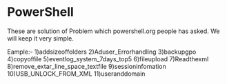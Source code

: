 # PowerShell
These are solution of Problem which powershell.org people has asked.
We will keep it very simple.

Eample:-
1)addsizeoffolders
2)Aduser_Errorhandling
3)backupgpo
4)copyoffile
5)eventlog_system_7days_top5
6)fileupload
7)Readthexml
8)remove_extar_line_space_textfile
9)sessioninfomation
10)USB_UNLOCK_FROM_XML
11)useranddomain

